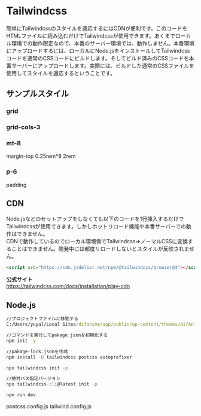 # Tailwindcss
簡単にTailwindcssのスタイルを適応するにはCDNが便利です。このコードをHTMLファイルに読み込むだけでTailwindcssが使用できます。あくまでローカル環境での動作限定なので、本番のサーバー環境では、動作しません。本番環境にアップロードするには、ローカルにNode.jsをインストールしてTailwindcssコードを通常のCSSコードにビルドします。そしてビルド済みのCSSコードを本番サーバーにアップロードします。実際には、ビルドした通常のCSSファイルを使用してスタイルを適応するということです。
## サンプルスタイル
### grid
### grid-cols-3
### mt-8
margin-top
0.25rem*8
2rem
### p-6
padding

## CDN
Node.jsなどのセットアップをしなくても以下のコードを1行挿入するだけでTailwindcssが使用できます。しかしホットリロード機能や本番サーバーでの動作はできません。
<br>CDNで動作しているのでローカル環境側でTailwindcss⇒ノーマルCSSに変換することはできません。開発中には都度リロードしないとスタイルが反映されません。
```html
<script src="https://cdn.jsdelivr.net/npm/@tailwindcss/browser@4"></script>
```
**公式サイト**<br>
https://tailwindcss.com/docs/installation/play-cdn
## Node.js
```cmd
//プロジェクトファイルに移動する
C:/Users/yuyal/Local Sites/difanime/app/public/wp-content/themes/difAnime
```
```cmd
//コマンドを実行してpakage.jsonを初期化する
npm init -y
```
```cmd
//pakage-lock.jsonを作成
npm install -D tailwindcss postcss autoprefixer
```
```cmd
npx tailwindcss init -p

//絶対パス指定バージョン
npx tailwindcss-cli@latest init -p
```
```cmd
npm run dev
```
postcss.config.js
tailwind.config.js